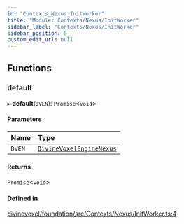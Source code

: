 ```yaml
---
id: "Contexts_Nexus_InitWorker"
title: "Module: Contexts/Nexus/InitWorker"
sidebar_label: "Contexts/Nexus/InitWorker"
sidebar_position: 0
custom_edit_url: null
---
```


## Functions

### default

▸ **default**(`DVEN`): `Promise`\<`void`\>

#### Parameters

| Name | Type |
| :------ | :------ |
| `DVEN` | [`DivineVoxelEngineNexus`](../classes/Contexts_Nexus_DivineVoxelEngineNexus.DivineVoxelEngineNexus.md) |

#### Returns

`Promise`\<`void`\>

#### Defined in

[divinevoxel/foundation/src/Contexts/Nexus/InitWorker.ts:4](https://github.com/lucasdamianjohnson/DivineVoxelEngine/blob/596fa7391478620ed460dfb4856ff0a763b91c49/divinevoxel/foundation/src/Contexts/Nexus/InitWorker.ts#L4)
